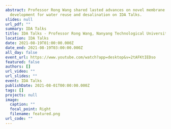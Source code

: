 ```yaml
---
abstract: Professor Rong Wang shared lasted advances on novel membrane
  development for water reuse and desalination on IDA Talks.
slides: null
url_pdf: ""
summary: IDA Talks
title: IDA Talks - Professor Rong Wang, Nanyang Technological University of Singapore
location: IDA Talks
date: 2021-08-19T01:00:00.000Z
date_end: 2021-08-19T03:00:00.000Z
all_day: false
event_url: https://www.youtube.com/watch?app=desktop&v=2tAFKtIEDso
featured: false
authors: []
url_video: ""
url_slides: ""
event: IDA Talks
publishDate: 2021-08-01T00:00:00.000Z
tags: []
projects: null
image:
  caption: ""
  focal_point: Right
  filename: featured.png
url_code: ""
---
```

